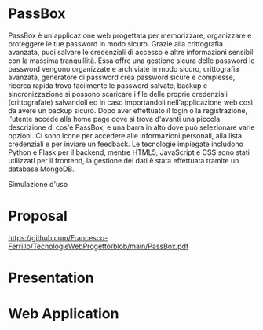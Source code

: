 # PassBox

PassBox è un'applicazione web progettata per memorizzare, organizzare e proteggere le tue password in modo sicuro. Grazie alla crittografia avanzata, puoi salvare le credenziali di accesso e altre informazioni sensibili con la massima tranquillità. Essa offre una gestione sicura delle password le password vengono organizzate e archiviate in modo sicuro, crittografia avanzata, generatore di password crea password sicure e complesse, ricerca rapida trova facilmente le password salvate, backup e sincronizzazione si possono scaricare i file delle proprie credenziali (crittografate) salvandoli ed in caso importandoli nell'applicazione web così da avere un backup sicuro. Dopo aver effettuato il login o la registrazione, l'utente accede alla home page dove si trova d'avanti una piccola descrizione di cos'è PassBox, e una barra in alto dove può selezionare varie opzioni. Ci sono icone per accedere alle informazioni personali, alla lista credenziali e per inviare un feedback. Le tecnologie impiegate includono Python e Flask per il backend, mentre HTML5, JavaScript e CSS sono stati utilizzati per il frontend, la gestione dei dati è stata effettuata tramite un database MongoDB.

Simulazione d'uso


# Proposal
https://github.com/Francesco-Ferrillo/TecnologieWebProgetto/blob/main/PassBox.pdf

# Presentation

# Web Application
